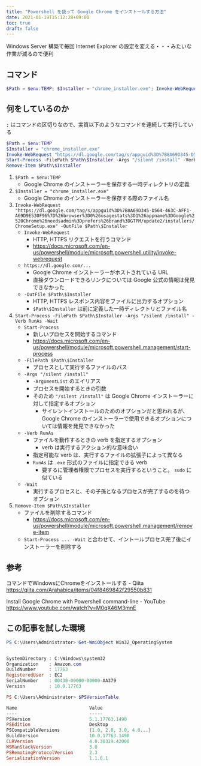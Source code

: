 ```yaml
---
title: "Powershell を使って Google Chrome をインストールする方法"
date: 2021-01-19T15:12:28+09:00
toc: true
draft: false
---
```


Windows Server 構築で毎回 Internet Explorer の設定を変える・・・みたいな作業が減るので便利

<!--more-->

## コマンド

```powershell
$Path = $env:TEMP; $Installer = "chrome_installer.exe"; Invoke-WebRequest "https://dl.google.com/tag/s/appguid%3D%7B8A69D345-D564-463C-AFF1-A69D9E530F96%7D%26browser%3D0%26usagestats%3D1%26appname%3DGoogle%2520Chrome%26needsadmin%3Dprefers%26brand%3DGTPM/update2/installers/ChromeSetup.exe" -OutFile $Path\$Installer; Start-Process -FilePath $Path\$Installer -Args "/silent /install" -Verb RunAs -Wait; Remove-Item $Path\$Installer
```


## 何をしているのか

`;` はコマンドの区切りなので、実質以下のようなコマンドを連続して実行している

```powershell
$Path = $env:TEMP
$Installer = "chrome_installer.exe"
Invoke-WebRequest "https://dl.google.com/tag/s/appguid%3D%7B8A69D345-D564-463C-AFF1-A69D9E530F96%7D%26browser%3D0%26usagestats%3D1%26appname%3DGoogle%2520Chrome%26needsadmin%3Dprefers%26brand%3DGTPM/update2/installers/ChromeSetup.exe" -OutFile $Path\$Installer
Start-Process -FilePath $Path\$Installer -Args "/silent /install" -Verb RunAs -Wait
Remove-Item $Path\$Installer
```

1. `$Path = $env:TEMP`
    - Google Chrome のインストーラーを保存する一時ディレクトリの定義
2. `$Installer = "chrome_installer.exe"`
    - Google Chrome のインストーラーを保存する際のファイル名
3. `Invoke-WebRequest "https://dl.google.com/tag/s/appguid%3D%7B8A69D345-D564-463C-AFF1-A69D9E530F96%7D%26browser%3D0%26usagestats%3D1%26appname%3DGoogle%2520Chrome%26needsadmin%3Dprefers%26brand%3DGTPM/update2/installers/ChromeSetup.exe" -OutFile $Path\$Installer`
    - `Invoke-WebRequest`
        - HTTP, HTTPS リクエストを行うコマンド
        - https://docs.microsoft.com/en-us/powershell/module/microsoft.powershell.utility/invoke-webrequest
    - `https://dl.google.com/...`
        - Google Chrome インストーラーがホストされている URL
        - 直接ダウンロードできるリンクについては Google 公式の情報は発見できなかった
    - `-OutFile $Path\$Installer`
        - HTTP, HTTPS レスポンス内容をファイルに出力するオプション
        - `$Path\$Installer` は前に定義した一時ディレクトリとファイル名
4. `Start-Process -FilePath $Path\$Installer -Args "/silent /install" -Verb RunAs -Wait`
    - `Start-Process`
        - 新しいプロセスを開始するコマンド
        - https://docs.microsoft.com/en-us/powershell/module/microsoft.powershell.management/start-process
    - `-FilePath $Path\$Installer`
        - プロセスとして実行するファイルのパス
    - `-Args "/silent /install"`
        - `-ArgumentList` のエイリアス
        - プロセスを開始するときの引数
        - そのため `"/silent /install"` は Google Chrome インストーラーに対して指定するオプション
            - サイレントインストールのためのオプションだと思われるが、 Google Chrome のインストーラーで使用できるオプションについては情報を発見できなかった
    - `-Verb RunAs`
        - ファイルを動作するときの verb を指定するオプション
            - verb は実行するアクション的な意味合い
        - 指定可能な verb は、実行するファイルの拡張子によって異なる
        - `RunAs` は `.exe` 形式のファイルに指定できる verb
            - 要するに管理者権限でプロセスを実行するということ。 `sudo` に似ている
    - `-Wait`
        - 実行するプロセスと、その子孫となるプロセスが完了するのを待つオプション
5. `Remove-Item $Path\$Installer`
    - ファイルを削除するコマンド
        - https://docs.microsoft.com/en-us/powershell/module/microsoft.powershell.management/remove-item
    - `Start-Process ... -Wait` と合わせて、イントールプロセス完了後にインストーラーを削除する


## 参考

コマンドでWindowsにChromeをインストールする - Qiita  
https://qiita.com/Arahabica/items/04f8469842f29550b831

Install Google Chrome with Powershell command-line - YouTube  
https://www.youtube.com/watch?v=M0qX46M3mnE

## この記事を試した環境

```powershell
PS C:\Users\Administrator> Get-WmiObject Win32_OperatingSystem


SystemDirectory : C:\Windows\system32
Organization    : Amazon.com
BuildNumber     : 17763
RegisteredUser  : EC2
SerialNumber    : 00430-00000-00000-AA379
Version         : 10.0.17763

PS C:\Users\Administrator> $PSVersionTable

Name                           Value
----                           -----
PSVersion                      5.1.17763.1490
PSEdition                      Desktop
PSCompatibleVersions           {1.0, 2.0, 3.0, 4.0...}
BuildVersion                   10.0.17763.1490
CLRVersion                     4.0.30319.42000
WSManStackVersion              3.0
PSRemotingProtocolVersion      2.3
SerializationVersion           1.1.0.1
```